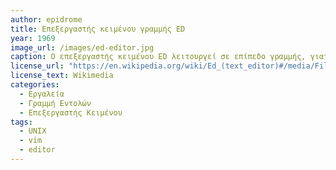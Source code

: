 ```yaml
---
author: epidrome
title: Επεξεργαστής κειμένου γραμμής ED 
year: 1969
image_url: /images/ed-editor.jpg
caption: Ο επεξεργαστής κειμένου ED λειτουργεί σε επίπεδο γραμμής, γιατί αναπτύχθηκε σε ένα περιβάλλον χρήστη, στο οποίο η βασική συσκευή εισόδου και εξόδου είναι ο τηλέτυπος. Αν και δεν είναι εύχρηστος, παραμένει, από τη δημιουργία του συστήματος UNIX, ο βασικός επεξεργαστής κειμένου, καθώς είναι απλός στην υλοποίηση και συμβατός με τις γλώσσες προγραμματισμού σε γραμμή εντολών. 
license_url: "https://en.wikipedia.org/wiki/Ed_(text_editor)#/media/File:Ed_lines.jpg" 
license_text: Wikimedia 
categories:
  - Εργαλεία
  - Γραμμή Εντολών
  - Επεξεργαστής Κειμένου
tags:
  - UNIX
  - vim 
  - editor
---
```

